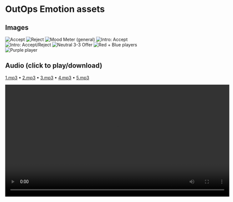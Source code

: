 # OutOps Emotion assets

## Images
![Accept](Accept.png)
![Reject](Reject.png)
![Mood Meter (general)](MoodMeter_General.jpg)
![Intro: Accept](Intro_3-3_Accept.jpg)
![Intro: Accept/Reject](Intro_3-3_AcceptReject.jpg)
![Neutral 3-3 Offer](Neutral_3-3_Offer.jpg)
![Red + Blue players](red_blue_players.jpg)
![Purple player](purple_player.jpg)

## Audio (click to play/download)
[1.mp3](1.mp3) • [2.mp3](2.mp3) • [3.mp3](3.mp3) • [4.mp3](4.mp3) • [5.mp3](5.mp3)

<video controls width="720" preload="metadata" playsinline>
  <source src="intro.mp4" type="video/mp4">
  Sorry—your browser can’t play this video. <a href="intro.mp4">Download it</a>.
</video>







